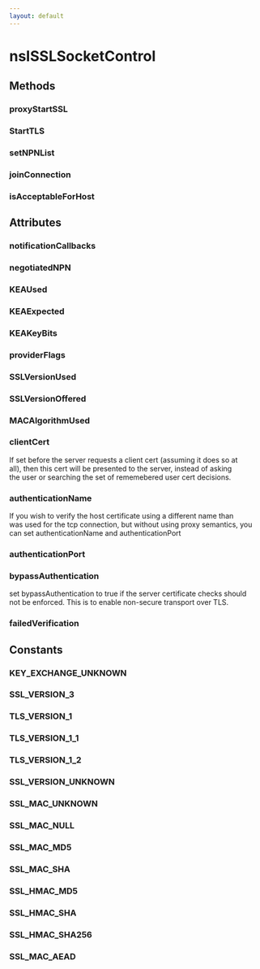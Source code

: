 ```yaml
---
layout: default
---
```


# nsISSLSocketControl #

## Methods ##

### proxyStartSSL ###

### StartTLS ###

### setNPNList ###

### joinConnection ###

### isAcceptableForHost ###

## Attributes ##

### notificationCallbacks ###

### negotiatedNPN ###

### KEAUsed ###

### KEAExpected ###

### KEAKeyBits ###

### providerFlags ###

### SSLVersionUsed ###

### SSLVersionOffered ###

### MACAlgorithmUsed ###

### clientCert ###
  
If set before the server requests a client cert (assuming it does so at  
all), then this cert will be presented to the server, instead of asking  
the user or searching the set of rememebered user cert decisions.  
  

### authenticationName ###
  
If you wish to verify the host certificate using a different name than  
was used for the tcp connection, but without using proxy semantics, you  
can set authenticationName and authenticationPort  
  

### authenticationPort ###

### bypassAuthentication ###
  
set bypassAuthentication to true if the server certificate checks should  
not be enforced. This is to enable non-secure transport over TLS.  
  

### failedVerification ###

## Constants ##

### KEY_EXCHANGE_UNKNOWN ###

### SSL_VERSION_3 ###

### TLS_VERSION_1 ###

### TLS_VERSION_1_1 ###

### TLS_VERSION_1_2 ###

### SSL_VERSION_UNKNOWN ###

### SSL_MAC_UNKNOWN ###

### SSL_MAC_NULL ###

### SSL_MAC_MD5 ###

### SSL_MAC_SHA ###

### SSL_HMAC_MD5 ###

### SSL_HMAC_SHA ###

### SSL_HMAC_SHA256 ###

### SSL_MAC_AEAD ###
